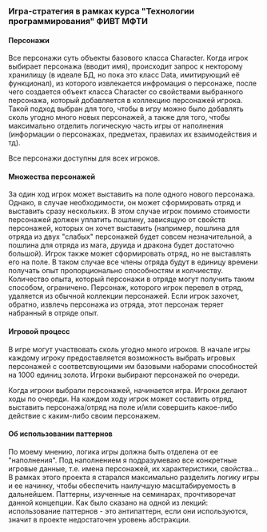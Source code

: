 
### Игра-стратегия в рамках курса "Технологии программирования" ФИВТ МФТИ

#### Персонажи
Все персонажи суть объекты базового класса Character. Когда игрок выбирает персонажа (вводит имя), 
происходит запрос к некторому хранилищу (в идеале БД, но пока это класс Data, имитирующий её функционал), из которого извлекается инфромация о персонаже, 
после чего создается объект класса Character со свойствами выбранного персонажа, который добавляется в коллекцию 
персонажей игрока. Такой подход выбран для того, чтобы в игру можно было добавлять сколь угодно много новых персонажей,
а также для того, чтобы максимально отделить логическую часть игры от наполнения (информации о персонажах, предметах, правилах их взаимодействия и тд).

Все персонажи доступны для всех игроков.

#### Множества персонажей
За один ход игрок может выставить на поле одного нового персонажа. Однако, в случае необходимости, он может сформировать отряд и выставить сразу нескольких.
В этом случае игрок помимо стоимости персонажей должен уплатить пошлину, зависящую от свойств персонажей, которых он хочет выставить (например, пошлина для отряда
из двух "слабых" персонажей будет совсем незначительной, а пошлина для отряда из мага, друида и дракона будет достаточно большой). 
Игрок также может сформировать отряд, но не выставлять его на поле. В таком случае все члены отряда будут в единицу времени получать опыт пропорционально способностям и колчиеству. Количество опыта, который персонажи в отряде могут получить таким способом, ограничено. 
Персонаж, которого игрок перевел в отряд, удаляется из обычной коллекции персонажей. 
Если игрок захочет, обратно, извлечь персонажа из отряда, этот персонаж теряет набранный в отряде опыт.


#### Игровой процесс
В игре могут участвовать сколь угодно много игроков. 
В начале игры каждому игроку предоставляется возможность выбрать игровых персонажей с соответсвующими им
базовыми наборами способностей на 1000 единиц золота. Игроки выбирают персонажей по очереди.

Когда игроки выбрали персонажей, начинается игра. Игроки делают ходы по очереди. На каждом ходу игрок может составить отряд, выставить персонажа/отряд на поле и/или совершить какое-либо действие с каким-либо своим персонажем. 


#### Об использовании паттернов
По моему мнению, логика игры должна быть отделена от ее "наполнения". Под наполнением я подразумеваю все конкретные игровые данные, т.е. имена персонажей, их характеристики, свойства... В рамках этого проекта я старался максимально разделить логику игры и ее начинку, чтобы обеспечить наилучшую масштабируемость в дальнейшем. Паттерны, изученные на семинарах, прочтиворечат данной концепции. Как было сказано на одной из лекций: использование паттернов - это антипаттерн, если они используются, значит в проекте недостаточен уровень абстракции.  
